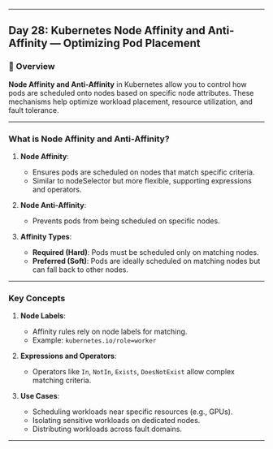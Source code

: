 ﻿---

## Day 28: Kubernetes Node Affinity and Anti-Affinity — Optimizing Pod Placement

### 📘 Overview

**Node Affinity and Anti-Affinity** in Kubernetes allow you to control how pods are scheduled onto nodes based on specific node attributes. These mechanisms help optimize workload placement, resource utilization, and fault tolerance.

---


### What is Node Affinity and Anti-Affinity?

1. **Node Affinity**:
   - Ensures pods are scheduled on nodes that match specific criteria.
   - Similar to nodeSelector but more flexible, supporting expressions and operators.

2. **Node Anti-Affinity**:
   - Prevents pods from being scheduled on specific nodes.

3. **Affinity Types**:
   - **Required (Hard)**: Pods must be scheduled only on matching nodes.
   - **Preferred (Soft)**: Pods are ideally scheduled on matching nodes but can fall back to other nodes.

---

### Key Concepts

1. **Node Labels**:
   - Affinity rules rely on node labels for matching.
   - Example: `kubernetes.io/role=worker`

2. **Expressions and Operators**:
   - Operators like `In`, `NotIn`, `Exists`, `DoesNotExist` allow complex matching criteria.

3. **Use Cases**:
   - Scheduling workloads near specific resources (e.g., GPUs).
   - Isolating sensitive workloads on dedicated nodes.
   - Distributing workloads across fault domains.

---